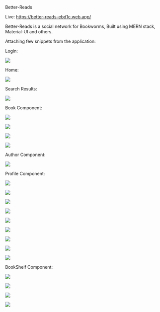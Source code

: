Better-Reads


Live: https://better-reads-ebd1c.web.app/


Better-Reads is a social network for Bookworms, Built using MERN stack, Material-UI and others.

Attaching few snippets from the application:

Login:

![](https://user-images.githubusercontent.com/37662337/149179319-585309b0-35aa-4623-b639-32a2ba85c0b6.png)

Home:

![](https://user-images.githubusercontent.com/37662337/149179428-8d8d007f-5c46-40ba-8610-dc9c21772f3a.png)


Search Results:

![](https://user-images.githubusercontent.com/37662337/149179525-610c819f-2c4a-4dbd-a5bf-ba582a56f4d9.png)

Book Component:

![](https://user-images.githubusercontent.com/37662337/149179652-ab5c8901-eca2-41b0-af40-d7a4d7f19d92.png)

![](https://user-images.githubusercontent.com/37662337/149179712-8c7d0352-7be6-433d-96ae-1c1f80b758a6.png)

![](https://user-images.githubusercontent.com/37662337/149179770-62c760d3-171b-4e71-8d14-5fed6d0c99b9.png)

![](https://user-images.githubusercontent.com/37662337/149179834-e856ee76-a97b-44d4-be14-22252cdfc62f.png)



Author Component:

![](https://user-images.githubusercontent.com/37662337/149180098-b141397b-8763-458c-b757-3895a6d6997f.png)


Profile Component:

![](https://user-images.githubusercontent.com/37662337/149180202-031487b7-68ee-485a-bb72-11d65e9be1f8.png)


![](https://user-images.githubusercontent.com/37662337/149180234-3507ce41-83db-4c3e-9ab3-8e0d63eea0fd.png)


![](https://user-images.githubusercontent.com/37662337/149180295-08893a92-9e53-40d1-84a4-5a44e73ffc35.png)


![](https://user-images.githubusercontent.com/37662337/149180539-f219eb47-f234-4daf-8856-54cea361562a.png)


![](https://user-images.githubusercontent.com/37662337/149180599-e4012cfe-a479-438a-86bd-a7998bb52bed.png)


![](https://user-images.githubusercontent.com/37662337/149180653-32c2ef81-7358-460e-b652-1d990fdf66c0.png)


![](https://user-images.githubusercontent.com/37662337/149181470-331998d1-5719-4a3c-abfe-a1bd50b1980f.png)


![](https://user-images.githubusercontent.com/37662337/149181537-8f6e1c52-e047-4e47-b480-1d33b5f3dbff.png)


![](https://user-images.githubusercontent.com/37662337/149181663-a8e17fc9-1cdb-413a-be40-2bdbee79fdfe.png)


BookShelf Component:

![](https://user-images.githubusercontent.com/37662337/149180859-b1a96810-d7a7-4d17-9701-ad2c5500483d.png)


![](https://user-images.githubusercontent.com/37662337/149180903-ed5eba09-5fc7-48f5-ba09-c2d732fffc7e.png)


![](https://user-images.githubusercontent.com/37662337/149180945-1a4c535e-7859-40e6-b5c2-0c27d52a2751.png)


![](https://user-images.githubusercontent.com/37662337/149181004-65033357-d307-44e7-9b0e-4eec4b7994f7.png)
